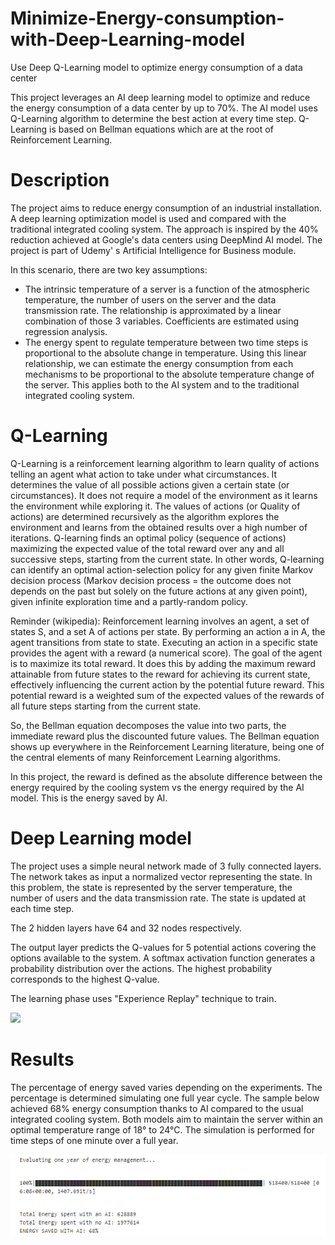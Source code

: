 # Minimize-Energy-consumption-with-Deep-Learning-model
Use Deep Q-Learning model to optimize energy consumption of a data center

This project leverages an AI deep learning model to optimize and reduce the energy consumption of a data center by up to 70%.
The AI model uses Q-Learning algorithm to determine the best action at every time step.
Q-Learning is based on Bellman equations which are at the root of Reinforcement Learning.

# Description
The project aims to reduce energy consumption of an industrial installation. A deep learning optimization model is used and compared with the traditional integrated cooling system. The approach is inspired by the 40% reduction achieved at Google's data centers using DeepMind AI model. The project is part of Udemy' s Artificial Intelligence for Business module.

In this scenario, there are two key assumptions:
- The intrinsic temperature of a server is a function of the atmospheric temperature, the number of users on the server and the data transmission rate. The relationship is approximated by a linear combination of those 3 variables. Coefficients are estimated using regression analysis.
- The energy spent to regulate temperature between two time steps is proportional to the absolute change in temperature. Using this linear relationship, we can estimate the energy consumption from each mechanisms to be proportional to the absolute temperature change of the server. This applies both to the AI system and to the traditional integrated cooling system.

# Q-Learning
Q-Learning is a reinforcement learning algorithm to learn quality of actions telling an agent what action to take under what circumstances. It determines the value of all possible actions given a certain state (or circumstances). It does not require a model of the environment as it learns the environment while exploring it. The values of actions (or Quality of actions) are determined recursively as the algorithm explores the environment and learns from the obtained results over a high number of iterations. Q-learning finds an optimal policy (sequence of actions) maximizing the expected value of the total reward over any and all successive steps, starting from the current state. In other words, Q-learning can identify an optimal action-selection policy for any given finite Markov decision process (Markov decision process = the outcome does not depends on the past but solely on the future actions at any given point), given infinite exploration time and a partly-random policy.  

Reminder (wikipedia): Reinforcement learning involves an agent, a set of states S, and a set A of actions per state. By performing an action a in A, the agent transitions from state to state. Executing an action in a specific state provides the agent with a reward (a numerical score). The goal of the agent is to maximize its total reward. It does this by adding the maximum reward attainable from future states to the reward for achieving its current state, effectively influencing the current action by the potential future reward. This potential reward is a weighted sum of the expected values of the rewards of all future steps starting from the current state.

So, the Bellman equation decomposes the value into two parts, the immediate reward plus the discounted future values. The Bellman equation shows up everywhere in the Reinforcement Learning literature, being one of the central elements of many Reinforcement Learning algorithms.

In this project, the reward is defined as the absolute difference between the energy required by the cooling system vs the energy required by the AI model. This is the energy saved by AI.

# Deep Learning model

The project uses a simple neural network made of 3 fully connected layers.
The network takes as input a normalized vector representing the state. In this problem, the state is represented by the server temperature, the number of users and the data transmission rate. The state is updated at each time step.

The 2 hidden layers have 64 and 32 nodes respectively.

The output layer predicts the Q-values for 5 potential actions covering the options available to the system. A softmax activation function generates a probability distribution over the actions. The highest probability corresponds to the highest Q-value.

The learning phase uses "Experience Replay" technique to train.

![](Brain_Slide.png)

# Results

The percentage of energy saved varies depending on the experiments. The percentage is determined simulating one full year cycle. The sample below achieved 68% energy consumption thanks to AI compared to the usual integrated cooling system. Both models aim to maintain the server within an optimal temperature range of 18° to 24°C. The simulation is performed for time steps of one minute over a full year.

![](savings.png)
